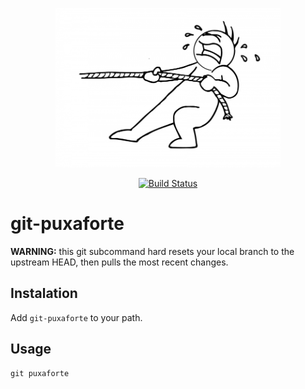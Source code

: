 <p align="center"><img src="puxaforte.jpg" width="360">
<p align="center">
    <a href="https://travis-ci.org/gmcabrita/git-puxaforte"><img src="https://img.shields.io/travis/gmcabrita/git-puxaforte.svg?style=flat" alt="Build Status"></a>
</p>

# git-puxaforte

**WARNING:** this git subcommand hard resets your local branch to the upstream HEAD, then pulls the most recent changes.

## Instalation

Add `git-puxaforte` to your path.

## Usage

`git puxaforte`
